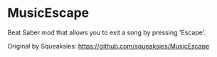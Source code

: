 # MusicEscape
Beat Saber mod that allows you to exit a song by pressing 'Escape'. 

Original by Squeaksies: https://github.com/squeaksies/MusicEscape
